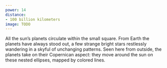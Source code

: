 ```yaml
---
power: 14
distance:
- 100 billion kilometers
image: TODO
---
```

All the sun’s planets circulate within the small square. From Earth the planets have always stood out, a few strange bright stars restlessly wandering in a skyful of unchanging patterns. Seen here from outside, the planets take on their Copernican aspect: they move around the sun on these nested ellipses, mapped by colored lines.
